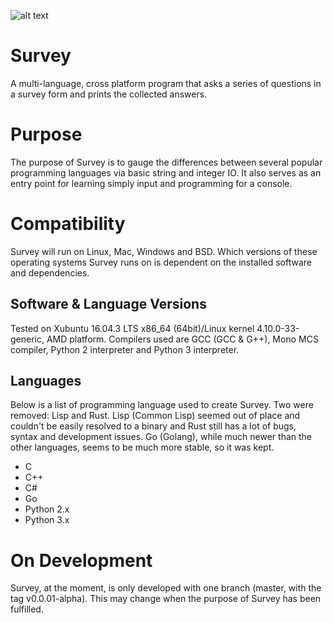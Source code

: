 ![alt text](https://github.com/mknepper/survey/blob/master/Images/surveylogo.png)

# Survey
A multi-language, cross platform program that asks a series of questions in a survey form and prints the collected answers.

# Purpose

The purpose of Survey is to gauge the differences between several popular programming languages via basic string and integer IO. It also serves as an entry point for learning simply input and programming for a console.

# Compatibility

Survey will run on Linux, Mac, Windows and BSD. Which versions of these operating systems Survey runs on is dependent on the installed software and dependencies.

## Software & Language Versions
Tested on Xubuntu 16.04.3 LTS x86_64 (64bit)/Linux kernel 4.10.0-33-generic, AMD platform. Compilers used are GCC (GCC & G++), Mono MCS compiler, Python 2 interpreter and Python 3 interpreter.

## Languages

Below is a list of programming language used to create Survey. Two were removed: Lisp and Rust. Lisp (Common Lisp) seemed out of place and couldn't be easily resolved to a binary and Rust still has a lot of bugs, syntax and development issues. Go (Golang), while much newer than the other languages, seems to be much more stable, so it was kept.

- C
- C++
- C#
- Go
- Python 2.x
- Python 3.x

# On Development

Survey, at the moment, is only developed with one branch (master, with the tag v0.0.01-alpha). This may change when the purpose of Survey has been fulfilled.

